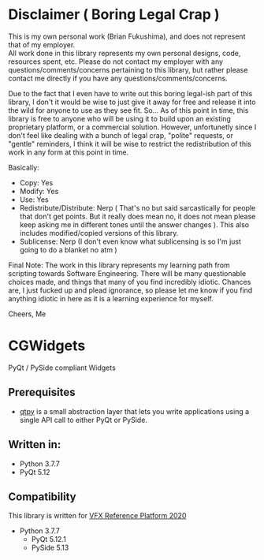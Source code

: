 # Disclaimer ( Boring Legal Crap )
This is my own personal work (Brian Fukushima), and does not represent that of my employer.  
All work done in this library represents my own personal designs, code, resources spent, etc.
Please do not contact my employer with any questions/comments/concerns pertaining to this
library, but rather please contact me directly if you have any questions/comments/concerns.

Due to the fact that I even have to write out this boring legal-ish part of this library,
I don't it would be wise to just give it away for free and release it into the wild for anyone to use
as they see fit.  So...  As of this point in time, this library is free to anyone who will be using it to
build upon an existing proprietary platform, or a commercial solution.  However, unfortunetly since
I don't feel like dealing with a bunch of legal crap, "polite" requests, or "gentle" reminders, I think
it will be wise to restrict the redistribution of this work in any form at this point in time.  

Basically:
  * Copy: Yes
  * Modify: Yes
  * Use: Yes
  * Redistribute/Distribute: Nerp ( That's no but said sarcastically for people that don't get points.
		But it really does mean no, it does not mean please keep asking me in different tones until
		the answer changes ).  This also includes modified/copied versions of this library.
  * Sublicense: Nerp (I don't even know what sublicensing is so I'm just going to do a blanket no atm )
	
Final Note:
The work in this library represents my learning path from scripting towards  Software Engineering.
There will be many questionable choices made, and things that many of you find incredibly idiotic.
Chances are, I just fucked up and plead ignorance, so please let me know if you find anything
idiotic in here as it is a learning experience for myself.

Cheers,
Me

# CGWidgets
PyQt / PySide compliant Widgets

## Prerequisites
  * [qtpy](https://pypi.org/project/QtPy/) is a small abstraction layer that lets you write applications using a single API call to either PyQt or PySide.
 
## Written in:
  * Python 3.7.7
  * PyQt 5.12

## Compatibility
This library is written for [VFX Reference Platform 2020](https://vfxplatform.com/)
  * Python 3.7.7
    * PyQt 5.12.1
    * PySide 5.13

